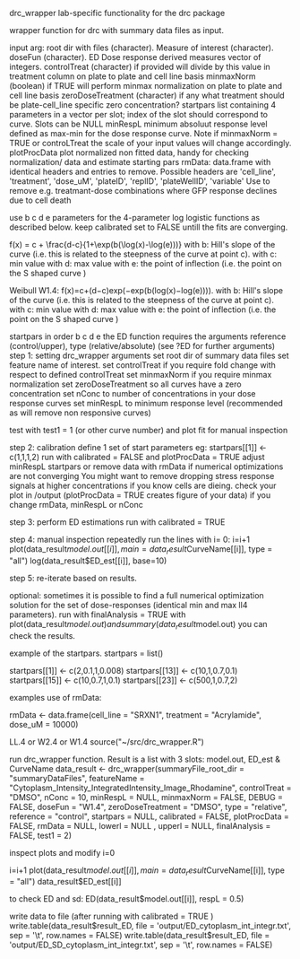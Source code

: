  drc_wrapper
lab-specific functionality for the drc package

 wrapper function for drc with summary data files as input.

 input arg: root dir with files (character). Measure of interest (character). 
 doseFun (character). ED Dose response derived measures vector of integers.
 controlTreat (character) if provided will divide by this value in treatment column on plate to plate and cell line basis
 minmaxNorm (boolean) if TRUE will perform minmax normalization on plate to plate and cell line basis
 zeroDoseTreatment (character) if any what treatment should be plate-cell_line specific zero concentration?
 startpars list containing 4 parameters in a vector per slot; index of the slot should correspond to curve. Slots can be NULL
 minRespL minimum absoluut response level defined as max-min for the dose response curve. Note if minmaxNorm = TRUE or
 controLTreat the scale of your input values will change accordingly.
 plotProcData plot normalized non fitted data, handy for checking normalization/ data and estimate starting pars
 rmData: data.frame with identical headers and entries to remove. Possible headers are 'cell_line', 'treatment', 'dose_uM', 'plateID', 
 'replID', 'plateWellID', 'variable'
   Use to remove e.g. treatmant-dose combinations where GFP response declines due to cell death

 use b c d e parameters for the 4-parameter log logistic functions as described below.
 keep calibrated set to FALSE untill the fits are converging.

 f(x) = c + \frac{d-c}{1+\exp(b(\log(x)-\log(e)))}
 with b: Hill's slope of the curve (i.e. this is related to the steepness of the curve at point c).
 with c: min value
 with d: max value
 with e: the point of inflection (i.e. the point on the S shaped curve )



Weibull W1.4:
f(x)=c+(d−c)exp(−exp(b(log(x)−log(e)))).
with b: Hill's slope of the curve (i.e. this is related to the steepness of the curve at point c).
 with c: min value
 with d: max value
 with e: the point of inflection (i.e. the point on the S shaped curve )
 

startpars in order b c d e 
 the ED function requires the arguments reference (control/upper), type (relative/absolute) (see ?ED for further arguments)
 step 1: setting drc_wrapper arguments
 set root dir of summary data files
 set feature name of interest.
 set controlTreat if you require fold change with respect to defined controlTreat
 set minmaxNorm if you require minmax normalization
 set zeroDoseTreatment so all curves have a zero concentration
 set nConc to number of concentrations in your dose response curves 
 set minRespL to minimum response level (recommended as will remove non responsive curves)

 test with test1 = 1 (or other curve number) and plot fit for manual inspection

 step 2: calibration
 define 1 set of start parameters eg: startpars[[1]] <- c(1,1,1,2)
 run with calibrated = FALSE and plotProcData = TRUE
 adjust minRespL startpars or remove data with rmData if numerical optimizations are not converging
 You might want to remove dropping stress response signals at higher concentrations if you know cells are dieing. 
 check your plot in /output (plotProcData = TRUE creates figure of your data) if you change rmData, minRespL or nConc

 step 3: perform ED estimations 
 run with calibrated = TRUE

 step 4: manual inspection
 repeatedly run the lines with i= 0:
i=i+1
plot(data_result$model.out[[i]],  main = data_result$CurveName[[i]], type = "all")
log(data_result$ED_est[[i]], base=10)

 step 5: re-iterate based on results.

 optional: 
 sometimes it is possible to find a full numerical optimization solution for the set of dose-responses (identical min and max ll4 parameters).
 run with finalAnalysis = TRUE
 with plot(data_result$model.out) and summary(data_result$model.out) you can check the results.



 example of the startpars.
startpars = list()

startpars[[1]] <- c(2,0.1,1,0.008)
startpars[[13]] <- c(10,1,0.7,0.1)
startpars[[15]] <- c(10,0.7,1,0.1)
startpars[[23]] <- c(500,1,0.7,2)

 examples use of rmData:

rmData <- data.frame(cell_line = "SRXN1", treatment = "Acrylamide", dose_uM = 10000)

 LL.4 or W2.4 or W1.4
source("~/src/drc_wrapper.R")

 run drc_wrapper function. Result is a list with 3 slots: model.out, ED_est & CurveName
data_result <- drc_wrapper(summaryFile_root_dir = "summaryDataFiles", 
                           featureName = "Cytoplasm_Intensity_IntegratedIntensity_Image_Rhodamine", 
                           controlTreat = "DMSO", nConc = 10, minRespL = NULL, minmaxNorm = FALSE, DEBUG = FALSE, 
                            doseFun = "W1.4", zeroDoseTreatment = "DMSO", 
                           type = "relative", reference = "control",
                           startpars = NULL, calibrated = FALSE, plotProcData = FALSE,
                           rmData = NULL, lowerl = NULL , upperl = NULL,
                           finalAnalysis = FALSE, test1 = 2)

 inspect plots and modify
i=0

i=i+1
plot(data_result$model.out[[i]],  main = data_result$CurveName[[i]], type = "all")
data_result$ED_est[[i]]

 to check ED and sd:
ED(data_result$model.out[[i]], respL = 0.5)

 write data to file (after running with calibrated = TRUE )
write.table(data_result$result_ED, file = 'output/ED_cytoplasm_int_integr.txt', sep = '\t', row.names = FALSE)
write.table(data_result$result_ED, file = 'output/ED_SD_cytoplasm_int_integr.txt', sep = '\t', row.names = FALSE)
